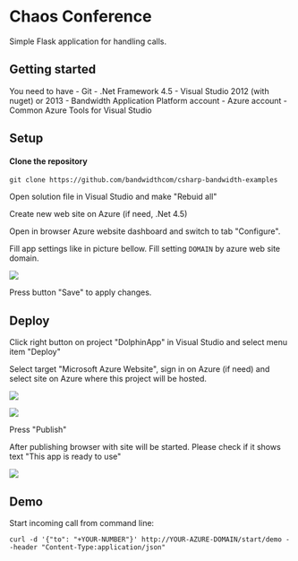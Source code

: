 # Chaos Conference

Simple Flask application for handling calls.


## Getting started
You need to have
    - Git
    - .Net Framework 4.5
    - Visual Studio 2012 (with nuget) or 2013
    - Bandwidth Application Platform account
    - Azure account
    - Common Azure Tools for Visual Studio


## Setup

#### Clone the repository

```console
git clone https://github.com/bandwidthcom/csharp-bandwidth-examples
```
Open solution file in Visual Studio and make "Rebuid all"

Create new web site on Azure (if need, .Net 4.5)

Open in browser Azure website dashboard and switch to tab "Configure".

Fill app settings like in picture bellow. Fill setting `DOMAIN` by azure web site domain.

![](https://github.com/github/bandwidthcom/csharp-bandwidth-examples/master/images/dolphin-app-config.png)

Press button "Save" to apply changes.

## Deploy

Click right button on project "DolphinApp" in Visual Studio and select menu item "Deploy"

Select target "Microsoft Azure Website", sign in on Azure (if need) and select site on Azure where this project will be hosted.

![](https://github.com/github/bandwidthcom/csharp-bandwidth-examples/master/images/select-target.png)

![](https://github.com/github/bandwidthcom/csharp-bandwidth-examples/master/images/select-site.png)

Press "Publish"

After publishing browser with site will be started. Please check if it shows text "This app is ready to use"

![](https://github.com/github/bandwidthcom/csharp-bandwidth-examples/master/images/ready.png)


## Demo

Start incoming call from command line:

```console
curl -d '{"to": "+YOUR-NUMBER"}' http://YOUR-AZURE-DOMAIN/start/demo --header "Content-Type:application/json"
```
